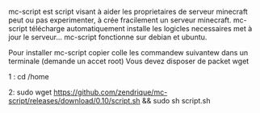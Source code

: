 mc-script est script visant à aider les proprietaires de serveur minecraft peut ou pas experimenter, à crée fracilement un serveur minecraft.
mc-script télécharge automatiquement installe les logicles necessaires met à jour le serveur...
mc-script fonctionne sur debian et ubuntu.

Pour installer mc-script copier colle les commandew suivantew dans un terminale (demande un accet root)
Vous devez disposer de packet wget

1 : cd /home

2: sudo wget https://github.com/zendrique/mc-script/releases/download/0.10/script.sh && sudo sh script.sh

